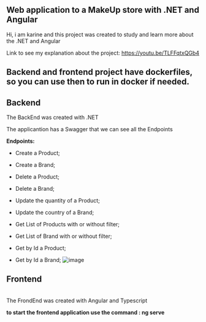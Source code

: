 <h2><b>Web application to a MakeUp store with .NET and Angular</b></h2>

Hi, i am karine and this project was created to study and learn more about the .NET and Angular

Link to see my explanation about the project: https://youtu.be/TLFFqtxQGb4

<h2><b>Backend and frontend project have dockerfiles, so you can use then to run in docker if needed.</b></h2>

<h2><b>Backend</b></h2>

The BackEnd was created with .NET

The applicantion has a Swagger that we can see all the Endpoints

<b>Endpoints:</b>

- Create a Product;

- Create a Brand;

- Delete a Product;

- Delete a Brand;

- Update the quantity of a Product;

- Update the country of a Brand;

- Get List of Products with or without filter;

- Get List of Brand with or without filter;

- Get by Id a Product;

- Get by Id a Brand;
![image](https://user-images.githubusercontent.com/99664910/203824143-3240a154-65c1-4dcf-b382-223df9104dc0.png)


<h2><b>Frontend</b></h2>
<br>The FrondEnd was created with Angular and Typescript</br>

<b>to start the frontend application use the command  : ng serve </b>

